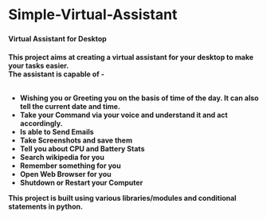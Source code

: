 # Simple-Virtual-Assistant<h3>
<b>Virtual Assistant for Desktop</b></h3>
<h4> This project aims at creating a virtual assistant for your desktop to make your tasks easier. 
<br>The assistant is capable of - 
<br> <br>
<ul>
<li> Wishing you or Greeting you on the basis of time of the day. It can also tell the current date and time. 
<li> Take your Command via your voice and understand it and act accordingly.
<li> Is able to Send Emails
<li> Take Screenshots and save them 
<li> Tell you about CPU and Battery Stats
<li> Search wikipedia for you
<li> Remember something for you
<li> Open Web Browser for you
<li> Shutdown or Restart your Computer
</ul>

This project is built using various libraries/modules and conditional statements in python.
</h4>
